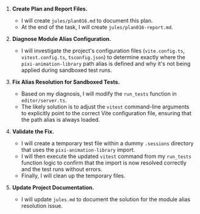 1.  **Create Plan and Report Files.**
    - I will create `jules/plan016.md` to document this plan.
    - At the end of the task, I will create `jules/plan016-report.md`.

2.  **Diagnose Module Alias Configuration.**
    - I will investigate the project's configuration files (`vite.config.ts`, `vitest.config.ts`, `tsconfig.json`) to determine exactly where the `pixi-animation-library` path alias is defined and why it's not being applied during sandboxed test runs.

3.  **Fix Alias Resolution for Sandboxed Tests.**
    - Based on my diagnosis, I will modify the `run_tests` function in `editor/server.ts`.
    - The likely solution is to adjust the `vitest` command-line arguments to explicitly point to the correct Vite configuration file, ensuring that the path alias is always loaded.

4.  **Validate the Fix.**
    - I will create a temporary test file within a dummy `.sessions` directory that uses the `pixi-animation-library` import.
    - I will then execute the updated `vitest` command from my `run_tests` function logic to confirm that the import is now resolved correctly and the test runs without errors.
    - Finally, I will clean up the temporary files.

5.  **Update Project Documentation.**
    - I will update `jules.md` to document the solution for the module alias resolution issue.
